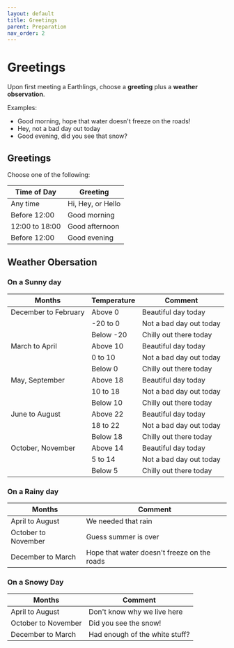 ```yaml
---
layout: default
title: Greetings
parent: Preparation
nav_order: 2
---
```


# Greetings #

Upon first meeting a Earthlings, choose a **greeting** plus a **weather observation**.

Examples: 
* Good morning, hope that water doesn't freeze on the roads! 
* Hey, not a bad day out today 
* Good evening, did you see that snow? 

## Greetings ##

Choose one of the following:

|Time of Day    | Greeting         |
|---------------|------------------|
|Any time       | Hi, Hey, or Hello|            
|Before 12:00   | Good morning     |
|12:00 to 18:00 | Good afternoon   |
|Before 12:00   | Good evening     |

## Weather Obersation ##

### On a Sunny day ###

|Months                 | Temperature       | Comment                    |
|-----------------------|-------------------|----------------------------|
|December to February   | Above 0           | Beautiful day today        |
|                       | -20 to 0          | Not a bad day out today    |
|                       | Below -20         | Chilly out there today     |
|March to April         | Above 10          | Beautiful day today        |
|                       | 0 to 10           | Not a bad day out today    |
|                       | Below 0           | Chilly out there today     |
|May, September       	| Above 18          | Beautiful day today        |
|                       | 10 to 18          | Not a bad day out today    |
|                       | Below 10          | Chilly out there today     |
|June to August         | Above 22          | Beautiful day today        |
|                       | 18 to 22          | Not a bad day out today    |
|                       | Below 18          | Chilly out there today     |
|October, November    	| Above 14          | Beautiful day today        |
|                       | 5 to 14           | Not a bad day out today    |
|                       | Below 5           | Chilly out there today     |

### On a Rainy day ###

|Months                 | Comment|
|-----------------------|--------------------------------------------|
|April to August        | We needed that rain                        |
|October to November    | Guess summer is over                       |           
|December to March    	| Hope that water doesn't freeze on the roads|      

### On a Snowy Day ###    

|Months                 | Comment|
|-----------------------|--------------------------------------|
|April to August        | Don't know why we live here          |
|October to November    | Did you see the snow!                |           
|December to March 	    | Had enough of the white stuff?       |
